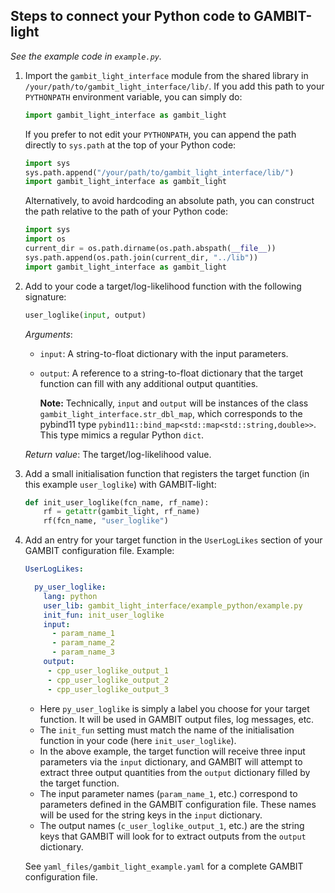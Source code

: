 ## Steps to connect your Python code to GAMBIT-light

_See the example code in `example.py`._


1. Import the `gambit_light_interface` module from the shared library in `/your/path/to/gambit_light_interface/lib/`. 
   If you add this path to your `PYTHONPATH` environment variable, you can simply do:
   ```python
   import gambit_light_interface as gambit_light
   ```
   If you prefer to not edit your `PYTHONPATH`, you can append the path directly to `sys.path` at the top of your Python code:
   ```python
   import sys
   sys.path.append("/your/path/to/gambit_light_interface/lib/")
   import gambit_light_interface as gambit_light
   ```
   Alternatively, to avoid hardcoding an absolute path, you can construct the path relative to the path of your Python code:
   ```python
   import sys
   import os
   current_dir = os.path.dirname(os.path.abspath(__file__))
   sys.path.append(os.path.join(current_dir, "../lib"))
   import gambit_light_interface as gambit_light
   ```

2. Add to your code a target/log-likelihood function with the following signature:
   ```python
   user_loglike(input, output)
   ```
   _Arguments_:
   * `input`: A string-to-float dictionary with the input parameters. 
   * `output`: A reference to a string-to-float dictionary that the target function can fill with any additional output quantities. 
   
      **Note:** Technically, `input` and `output` will be instances of the class `gambit_light_interface.str_dbl_map`, 
      which corresponds to the pybind11 type `pybind11::bind_map<std::map<std::string,double>>`. This type mimics a regular Python `dict`.

   _Return value_: The target/log-likelihood value.


3. Add a small initialisation function that registers the target function (in this example `user_loglike`) with GAMBIT-light:
   ```python
   def init_user_loglike(fcn_name, rf_name):
       rf = getattr(gambit_light, rf_name)
       rf(fcn_name, "user_loglike")
   ```

4. Add an entry for your target function in the `UserLogLikes` section of your GAMBIT configuration file. Example:
   ```yaml
   UserLogLikes:

     py_user_loglike:
       lang: python
       user_lib: gambit_light_interface/example_python/example.py
       init_fun: init_user_loglike
       input:
         - param_name_1
         - param_name_2
         - param_name_3
       output:
        - cpp_user_loglike_output_1
        - cpp_user_loglike_output_2
        - cpp_user_loglike_output_3
   ```
   * Here `py_user_loglike` is simply a label you choose for your target function. It will be used in GAMBIT output files, log messages, etc. 
   * The `init_fun` setting must match the name of the initialisation function in your code (here `init_user_loglike`).
   * In the above example, the target function will receive three input parameters via the `input` dictionary, and GAMBIT will attempt to extract three output quantities from the `output` dictionary filled by the target function.
   * The input parameter names (`param_name_1`, etc.) correspond to parameters defined in the GAMBIT configuration file. These names will be used for the string keys in the `input` dictionary.
   * The output names (`c_user_loglike_output_1`, etc.) are the string keys that GAMBIT will look for to extract outputs from the `output` dictionary.

   See `yaml_files/gambit_light_example.yaml` for a complete GAMBIT configuration file.
   
